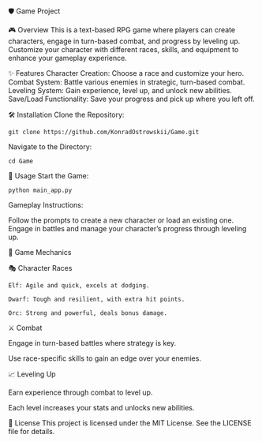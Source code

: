 🛡️ Game Project

🎮 Overview
This is a text-based RPG game where players can create characters, engage in turn-based combat, and progress by leveling up. Customize your character with different races, skills, and equipment to enhance your gameplay experience.

✨ Features
Character Creation: Choose a race and customize your hero.
Combat System: Battle various enemies in strategic, turn-based combat.
Leveling System: Gain experience, level up, and unlock new abilities.
Save/Load Functionality: Save your progress and pick up where you left off.


🛠️ Installation
Clone the Repository:

```git clone https://github.com/KonradOstrowskii/Game.git```

Navigate to the Directory:

```cd Game```


🚀 Usage
Start the Game:

```python main_app.py```

Gameplay Instructions:


Follow the prompts to create a new character or load an existing one.
Engage in battles and manage your character’s progress through leveling up.


🧙 Game Mechanics


🎭 Character Races

`Elf: Agile and quick, excels at dodging.`

`Dwarf: Tough and resilient, with extra hit points.`

`Orc: Strong and powerful, deals bonus damage.`

⚔️ Combat

Engage in turn-based battles where strategy is key. 

Use race-specific skills to gain an edge over your enemies.


📈 Leveling Up

Earn experience through combat to level up. 

Each level increases your stats and unlocks new abilities.


📜 License
This project is licensed under the MIT License. See the LICENSE file for details.
